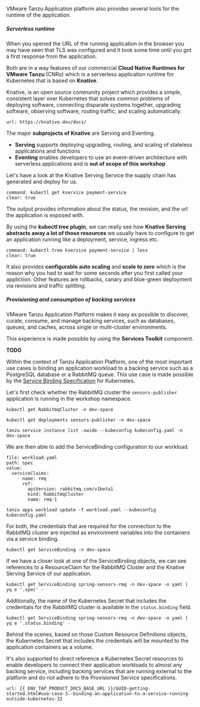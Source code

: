 VMware Tanzu Application platform also provides several tools for the runtime of the application.

##### Serverless runtime

When you opened the URL of the running application in the browser you may have seen that TLS was configured and it took some time until you got a first response from the application.

Both are in a way features of our commercial **Cloud Native Runtimes for VMware Tanzu** (CNRs) which is a serverless application runtime for Kubernetes that is based on **Knative**.

Knative, is an open source community project which provides a simple, consistent layer over Kubernetes that solves common problems of deploying software, connecting disparate systems together, upgrading software, observing software, routing traffic, and scaling automatically. 
```dashboard:open-url
url: https://knative.dev/docs/
```

The major **subprojects of Knative** are Serving and Eventing.
- **Serving** supports deploying upgrading, routing, and scaling of stateless applications and functions 
- **Eventing** enables developers to use an event-driven architecture with serverless applications and is **out of scope of this workshop**

Let's have a look at the Knative Serving Service the supply chain has generated and deploy for us.
```terminal:execute
command: kubectl get kservice payment-service
clear: true
```
The output provides information about the status, the revision, and the url the application is exposed with.

By using the **kubectl tree plugin**, we can really see how **Knative Serving abstracts away a lot of those resources** we usually have to configure to get an application running like a deployment, service, ingress etc.
```terminal:execute
command: kubectl tree kservice payment-service | less
clear: true
```

It also provides **configurable auto scaling** and **scale to zero** which is the reason why you had to wait for some seconds after you first called your appliction. Other features are rollbacks, canary and blue-green deployment via revisions and traffic splitting.


##### Provisioning and consumption of backing services

VMware Tanzu Application Platform makes it easy as possible to discover, curate, consume, and manage backing services, such as databases, queues, and caches, across single or multi-cluster environments. 

This experience is made possible by using the **Services Toolkit** component. 


**TODO**








Within the context of Tanzu Application Platform, one of the most important use cases is binding an application workload to a backing service such as a PostgreSQL database or a RabbitMQ queue. 
This use case is made possible by the [Service Binding Specification](https://github.com/k8s-service-bindings/spec) for Kubernetes. 

Let's first check whether the RabbitMQ cluster the ```sensors-publisher``` application is running in the workshop namespace.
```execute
kubectl get RabbitmqCluster -n dev-space
```
```execute
kubectl get deployments sensors-publisher -n dev-space
```

```execute
tanzu service instance list -owide --kubeconfig kubeconfig.yaml -n dev-space
```

We are then able to add the ServiceBinding configuration to our workload.
```editor:insert-value-into-yaml
file: workload.yaml
path: spec
value:
  serviceClaims:
    - name: rmq
      ref:
        apiVersion: rabbitmq.com/v1beta1
        kind: RabbitmqCluster
        name: rmq-1
```
```execute
tanzu apps workload update -f workload.yaml --kubeconfig kubeconfig.yaml
```

For both, the credentials that are required for the connection to the RabbitMQ cluster are injected as environment variables into the containers via a service binding.
```execute
kubectl get ServiceBinding -n dev-space
```
If we have a closer look at one of the ServiceBinding objects, we can see references to a ResourceClaim for the RabbitMQ Cluster and the Knative Serving Service of our application.
```execute
kubectl get ServiceBinding spring-sensors-rmq -n dev-space -o yaml | yq e '.spec' -
```
Additionally, the name of the Kubernetes Secret that includes the credentials for the RabbitMQ cluster is available in the `status.binding` field.
```execute
kubectl get ServiceBinding spring-sensors-rmq -n dev-space -o yaml | yq e '.status.binding' -
```
Behind the scenes, based on those Custom Resource Definitions objects, the Kubernetes Secret that includes the credentials will be mounted to the application containers as a volume.


 It's also supported to direct reference a Kubernetes Secret resources to enable developers to connect their application workloads to almost any backing service, including backing services that are running external to the platform and do not adhere to the Provisioned Service specifications.
 ```dashboard:open-url
url: {{ ENV_TAP_PRODUCT_DOCS_BASE_URL }}/GUID-getting-started.html#use-case-3--binding-an-application-to-a-service-running-outside-kubernetes-32
```